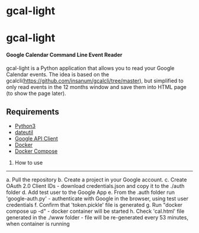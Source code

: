 # gcal-light

gcal-light
=======

#### Google Calendar Command Line Event Reader 

gcal-light is a Python application that allows you to read your Google
Calendar events. The idea is based on the
gcalcli(https://github.com/insanum/gcalcli/tree/master),
but simplified to only read events in the 12 months window and save them into
HTML page (to show the page later).


Requirements
------------

* [Python3](http://www.python.org)
* [dateutil](http://www.labix.org/python-dateutil)
* [Google API Client](https://developers.google.com/api-client-library/python)
* [Docker](https://docs.docker.com/get-docker/)
* [Docker Compose](https://docs.docker.com/compose/)

1. How to use
----------------
a. Pull the repository
b. Create a project in your Google account.
c. Create OAuth 2.0 Client IDs
	- download credentials.json and copy it to the ./auth folder
d. Add test user to the Google App
e. From the .auth folder run 'google-auth.py'
	- authenticate with Google in the browser, using test user credentials
f. Confirm that 'token.pickle' file is generated
g. Run "docker compose up -d"
	- docker container will be started
h. Check 'cal.html' file generated in the ./www folder
	- file will be re-generated every 53 minutes, when container is running

